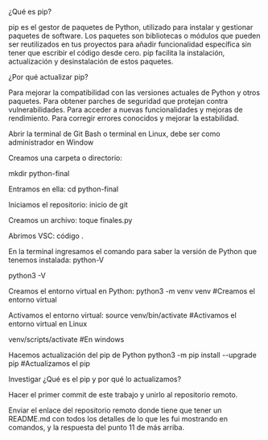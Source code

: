 ¿Qué es pip? 

pip es el gestor de paquetes de Python, utilizado para instalar y gestionar paquetes de software. Los paquetes son bibliotecas o módulos que pueden ser reutilizados en tus proyectos para añadir funcionalidad específica sin tener que escribir el código desde cero. pip facilita la instalación, actualización y desinstalación de estos paquetes.

¿Por qué actualizar pip? 

Para mejorar la compatibilidad con las versiones actuales de Python y otros paquetes. Para obtener parches de seguridad que protejan contra vulnerabilidades. Para acceder a nuevas funcionalidades y mejoras de rendimiento. Para corregir errores conocidos y mejorar la estabilidad.




Abrir la terminal de Git Bash o terminal en Linux, debe ser como administrador en Window

Creamos una carpeta o directorio:

mkdir python-final

Entramos en ella:
cd python-final

Iniciamos el repositorio:
inicio de git

Creamos un archivo:
toque finales.py

Abrimos VSC:
código .

En la terminal ingresamos el comando para saber la versión de Python que tenemos instalada:
python-V

python3 -V

Creamos el entorno virtual en Python:
python3 -m venv venv #Creamos el entorno virtual

Activamos el entorno virtual:
source venv/bin/activate #Activamos el entorno virtual en Linux

venv/scripts/activate #En windows

Hacemos actualización del pip de Python
python3 -m pip install --upgrade pip #Actualizamos el pip

Investigar ¿Qué es el pip y por qué lo actualizamos?

Hacer el primer commit de este trabajo y unirlo al repositorio remoto.

Enviar el enlace del repositorio remoto donde tiene que tener un README.md con todos los detalles de lo que les fui mostrando en comandos, y la respuesta del punto 11 de más arriba.
